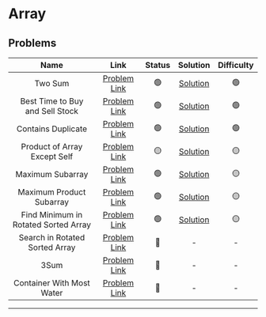 # Array

## Problems

| Name | Link | Status | Solution | Difficulty |
|:-:|:-:|:-:|:-:|:-:|
| Two Sum  | [Problem Link](https://leetcode.com/problems/two-sum/) |  :green_circle: | [Solution](./two-sum.md) | :green_circle: |
| Best Time to Buy and Sell Stock  | [Problem Link](https://leetcode.com/problems/best-time-to-buy-and-sell-stock/) |  :green_circle: | [Solution](./best-time-to-buy-and-sell-stock.md) | :green_circle: |
| Contains Duplicate  | [Problem Link](https://leetcode.com/problems/contains-duplicate/) |  :green_circle: | [Solution](./contains-duplicate.md) | :green_circle: |
| Product of Array Except Self  | [Problem Link](https://leetcode.com/problems/product-of-array-except-self/) |  :yellow_circle: | [Solution](./product-of-array-except-self.md) | :yellow_circle: |
| Maximum Subarray  | [Problem Link](https://leetcode.com/problems/maximum-subarray/) |  :green_circle: | [Solution](./maximum-subarray.md) | :yellow_circle: |
| Maximum Product Subarray  | [Problem Link](https://leetcode.com/problems/maximum-product-subarray/) |  :green_circle: | [Solution](./maximum-product-subarray.md) | :yellow_circle: |
| Find Minimum in Rotated Sorted Array  | [Problem Link](https://leetcode.com/problems/find-minimum-in-rotated-sorted-array/) |  :green_circle: | [Solution](./find-minimum-in-rotated-sorted-array.md) | :yellow_circle: |
| Search in Rotated Sorted Array  | [Problem Link](https://leetcode.com/problems/search-in-rotated-sorted-array/) |  :red_circle: | - | - |
| 3Sum  | [Problem Link](https://leetcode.com/problems/3sum/) |  :red_circle: | - | - |
| Container With Most Water  | [Problem Link](https://leetcode.com/problems/container-with-most-water/) |  :red_circle: | - | - |

---
